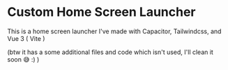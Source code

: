# Custom Home Screen Launcher

This is a home screen launcher I've made with Capacitor, Tailwindcss, and Vue 3 ( Vite )

(btw it has a some additional files and code which isn't used, I'll clean it soon 😅 :) )
